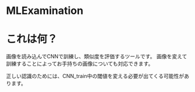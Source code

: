 # MLExamination
# これは何？
画像を読み込んでCNNで訓練し、類似度を評価するツールです。
画像を変えて訓練することによってお手持ちの画像についても対応できます。

正しい認識のためには、CNN_train中の閾値を変える必要が出てくる可能性があります。
